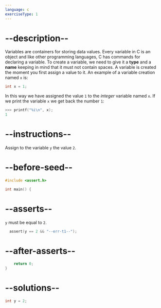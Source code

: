 ```yaml
---
language: c
exerciseType: 1
---
```


# --description--

Variables are containers for storing data values.
Every variable in C is an object and like other programming languages, C has commands for declaring a variable.
To create a variable, we need to give it a **type** and a **name** keeping in mind that it must not contain spaces.
A variable is created the moment you first assign a value to it.
An example of a variable creation named `x` is:
```c
int x = 1;
```
In this way we have assigned the value `1` to the _integer_ variable named `x`.
If we print the variable `x` we get back the number `1`:
```c
>>> printf("%i\n", x);
1
```

# --instructions--

Assign to the variable `y` the value `2`.

# --before-seed--

```c
#include <assert.h>

int main() {
```

# --asserts--

`y` must be equal to `2`.

```c
  assert(y == 2 && "--err-t1--");
```

# --after-asserts--

```c
    return 0;
}
```

# --solutions--

```c
int y = 2;
```
